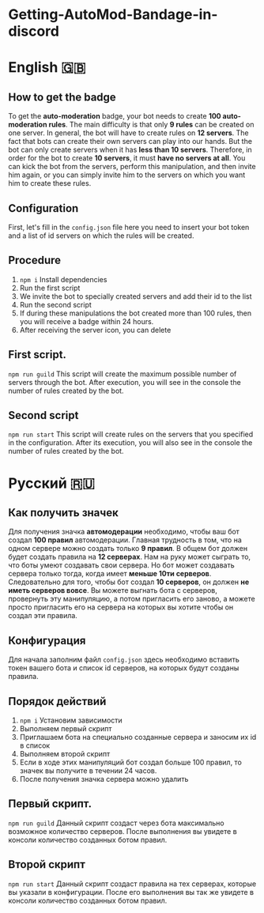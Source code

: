 # Getting-AutoMod-Bandage-in-discord
# English 🇬🇧
## How to get the badge

To get the **auto-moderation** badge, your bot needs to create **100 auto-moderation rules**. The main difficulty is that only **9 rules** can be created on one server. In general, the bot will have to create rules on **12 servers**. The fact that bots can create their own servers can play into our hands. But the bot can only create servers when it has **less than 10 servers**. Therefore, in order for the bot to create **10 servers**, it must **have no servers at all**. You can kick the bot from the servers, perform this manipulation, and then invite him again, or you can simply invite him to the servers on which you want him to create these rules.



## Configuration
First, let's fill in the `config.json` file here you need to insert your bot token and a list of id servers on which the rules will be created.

## Procedure
1. `npm i` Install dependencies
2. Run the first script
3. We invite the bot to specially created servers and add their id to the list
4. Run the second script
5. If during these manipulations the bot created more than 100 rules, then you will receive a badge within 24 hours.
6. After receiving the server icon, you can delete

## First script.
`npm run guild`
This script will create the maximum possible number of servers through the bot.
After execution, you will see in the console the number of rules created by the bot.

## Second script
`npm run start`
This script will create rules on the servers that you specified in the configuration.
After its execution, you will also see in the console the number of rules created by the bot.

# Русский 🇷🇺
## Как получить значек

Для получения значка **автомодерации** необходимо, чтобы ваш бот создал **100 правил** автомодерации. Главная трудность в том, что на одном сервере можно создать только **9 правил**. В общем бот должен будет создать правила на **12 серверах**. Нам на руку может сыграть то, что боты умеют создавать свои сервера. Но бот может создавать сервера только тогда, когда имеет **меньше 10ти серверов**. Следовательно для того, чтобы бот создал **10 серверов**, он должен **не иметь серверов вовсе**. Вы можете выгнать бота с серверов, провернуть эту манипуляцию, а потом пригласить его заново, а можете просто пригласить его на сервера на которых вы хотите чтобы он создал эти правила. 



## Конфигурация
Для начала заполним файл `config.json` здесь необходимо вставить токен вашего бота и список id серверов, на которых будут созданы правила.

## Порядок действий
1. `npm i` Установим зависимости
2. Выполняем первый скрипт
3. Приглашаем бота на специально созданные сервера и заносим их id в список
4. Выполняем второй скрипт
5. Если в ходе этих манипуляций бот создал больше 100 правил, то значек вы получите в течении 24 часов.
6. После получения значка сервера можно удалить

## Первый скрипт. 
`npm run guild`
Данный скрипт создаст через бота максимально возможное количество серверов.
После выполнения вы увидете в консоли количество созданных ботом правил.

## Второй скрипт
`npm run start`
Данный скрипт создаст правила на тех серверах, которые вы указали в конфигурации.
После его выполнения вы так же увидете в консоли количество созданных ботом правил.
